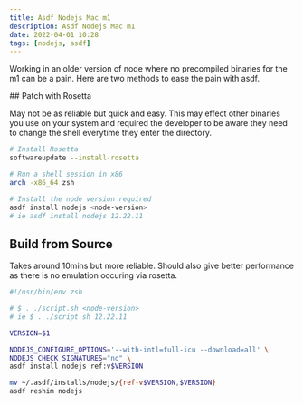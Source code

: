 ```yaml
---
title: Asdf Nodejs Mac m1
description: Asdf Nodejs Mac m1
date: 2022-04-01 10:28
tags: [nodejs, asdf]
---
```


Working in an older version of node where no precompiled binaries for the m1 can be a pain. Here are two methods to ease the pain with asdf.

## Patch with Rosetta

May not be as reliable but quick and easy. This may effect other binaries you use on your system and required the developer to be aware they need to change the shell everytime they enter the directory.

```bash
# Install Rosetta
softwareupdate --install-rosetta

# Run a shell session in x86
arch -x86_64 zsh

# Install the node version required
asdf install nodejs <node-version>
# ie asdf install nodejs 12.22.11
```

## Build from Source

Takes around 10mins but more reliable. Should also give better performance as there is no emulation occuring via rosetta.

```sh
#!/usr/bin/env zsh

# $ . ./script.sh <node-version>
# ie $ . ./script.sh 12.22.11

VERSION=$1

NODEJS_CONFIGURE_OPTIONS='--with-intl=full-icu --download=all' \
NODEJS_CHECK_SIGNATURES="no" \
asdf install nodejs ref:v$VERSION

mv ~/.asdf/installs/nodejs/{ref-v$VERSION,$VERSION}
asdf reshim nodejs
```
